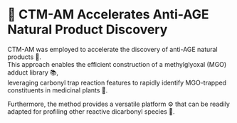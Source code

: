 # 🔬 CTM-AM Accelerates Anti-AGE Natural Product Discovery

CTM-AM was employed to accelerate the discovery of anti-AGE natural products 🌿.  
This approach enables the efficient construction of a methylglyoxal (MGO) adduct library 📚,  
leveraging carbonyl trap reaction features to rapidly identify MGO-trapped constituents in medicinal plants 🌱.

Furthermore, the method provides a versatile platform ⚙️ that can be readily adapted for profiling other reactive dicarbonyl species 🧪.
